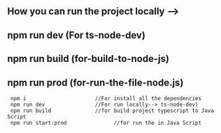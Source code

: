## How you can run the project locally -->

## npm run dev (For ts-node-dev)

## npm run build (for-build-to-node-js)

## npm run prod (for-run-the-file-node.js)

```tsx
 npm i                      //For install all the dependencies
 npm run dev                //For run locally--> ts-node-dev)
 npm run build              //for build project typescript to Java Script
 npm run start:prod               //for run the in Java Script
```
